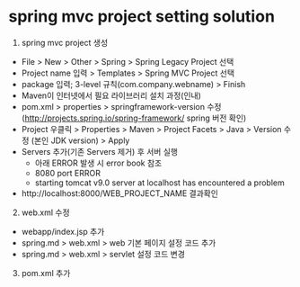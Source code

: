 # spring mvc project setting solution
1. spring mvc project 생성
- File > New > Other > Spring > Spring Legacy Project 선택
- Project name 입력 > Templates > Spring MVC Project 선택
- package 입력; 3-level 규칙(com.company.webname) > Finish
- Maven이 인터넷에서 필요 라이브러리 설치 과정(인내)
- pom.xml > properties > springframework-version 수정 (http://projects.spring.io/spring-framework/ spring 버전 확인)
- Project 우클릭 > Properties > Maven > Project Facets > Java > Version 수정 (본인 JDK version) > Apply
- Servers 추가(기존 Servers 제거) 후 서버 실행
  - 아래 ERROR 발생 시 error book 참조
  - 8080 port ERROR
  - starting tomcat v9.0 server at localhost has encountered a problem
- http://localhost:8000/WEB_PROJECT_NAME 결과확인

2. web.xml 수정
- webapp/index.jsp 추가
- spring.md > web.xml > web 기본 페이지 설정 코드 추가
- spring.md > web.xml > servlet 설정 코드 변경

3. pom.xml <dependency> 추가

